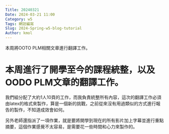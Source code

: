 ```yaml
---
Title: 20240321
Date: 2024-03-21 11:00
Category: w5
Tags: 網誌編寫
Slug: 2024-Spring-w5-blog-tutorial
Author: kmol
---
```


本周將OOTO PLM相關文章進行翻譯工作。

<!-- PELICAN_END_SUMMARY -->
  
  # 本周進行了開學至今的課程統整，以及OODO PLM文章的翻譯工作。
  
我們組分配了大約1人10頁的工作，而我負責統整所有內容，這次的翻譯工作必須由latex的格式來製作，算是一個新的挑戰，之前從來沒有用過類似的方式進行報告的製作，不知道成效會如何。

另外老師還指派了一項作業，就是要將開學到現在的所有影片加上字幕並進行重點摘要，這個作業感覺不太容易，是需要花一些時間和心力來製作的。
